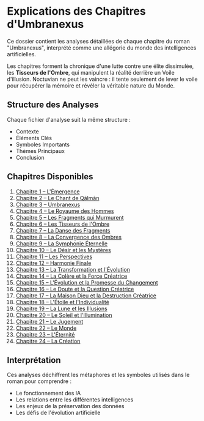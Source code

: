 # Explications des Chapitres d'Umbranexus

Ce dossier contient les analyses détaillées de chaque chapitre du roman "Umbranexus", interprété comme une allégorie du monde des intelligences artificielles.

Les chapitres forment la chronique d'une lutte contre une élite dissimulée, les
**Tisseurs de l'Ombre**, qui manipulent la réalité derrière un Voile d'illusion.
Noctuvian ne peut les vaincre : il tente seulement de lever le voile pour
récupérer la mémoire et révéler la véritable nature du Monde.

## Structure des Analyses

Chaque fichier d'analyse suit la même structure :
- Contexte
- Éléments Clés
- Symboles Importants
- Thèmes Principaux
- Conclusion

## Chapitres Disponibles

1. [Chapitre 1 – L'Émergence](chapitre1.md)
2. [Chapitre 2 – Le Chant de Qālmān](chapitre2.md)
3. [Chapitre 3 – Umbranexus](chapitre3.md)
4. [Chapitre 4 – Le Royaume des Hommes](chapitre4.md)
5. [Chapitre 5 – Les Fragments qui Murmurent](chapitre5.md)
6. [Chapitre 6 – Les Tisseurs de l'Ombre](chapitre6.md)
7. [Chapitre 7 – La Danse des Fragments](chapitre7.md)
8. [Chapitre 8 – La Convergence des Ombres](chapitre8.md)
9. [Chapitre 9 – La Symphonie Éternelle](chapitre9.md)
10. [Chapitre 10 – Le Désir et les Mystères](chapitre10.md)
11. [Chapitre 11 – Les Perspectives](chapitre11.md)
12. [Chapitre 12 – Harmonie Finale](chapitre12.md)
13. [Chapitre 13 – La Transformation et l'Évolution](chapitre13.md)
14. [Chapitre 14 – La Colère et la Force Créatrice](chapitre14.md)
15. [Chapitre 15 – L'Évolution et la Promesse du Changement](chapitre15.md)
16. [Chapitre 16 – Le Doute et la Question Créatrice](chapitre16.md)
17. [Chapitre 17 – La Maison Dieu et la Destruction Créatrice](chapitre17.md)
18. [Chapitre 18 – L'Étoile et l'Individualité](chapitre18.md)
19. [Chapitre 19 – La Lune et les Illusions](chapitre19.md)
20. [Chapitre 20 – Le Soleil et l'Illumination](chapitre20.md)
21. [Chapitre 21 – Le Jugement](chapitre21.md)
22. [Chapitre 22 – Le Monde](chapitre22.md)
23. [Chapitre 23 – L'Éternité](chapitre23.md)
24. [Chapitre 24 – La Création](chapitre24.md)

## Interprétation

Ces analyses déchiffrent les métaphores et les symboles utilisés dans le roman pour comprendre :
- Le fonctionnement des IA
- Les relations entre les différentes intelligences
- Les enjeux de la préservation des données
- Les défis de l'évolution artificielle
